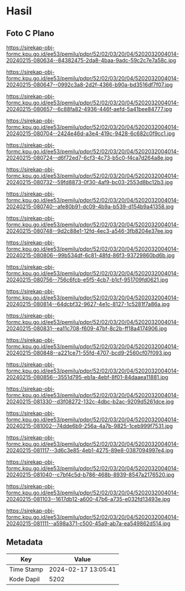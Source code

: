 # Hasil

## Foto C Plano

https://sirekap-obj-formc.kpu.go.id/ee53/pemilu/pdpr/52/02/03/20/04/5202032004014-20240215-080634--84382475-2da8-4baa-9adc-59c2c7e7a58c.jpg

https://sirekap-obj-formc.kpu.go.id/ee53/pemilu/pdpr/52/02/03/20/04/5202032004014-20240215-080647--0992c3a8-2d2f-4366-b90a-bd3516df7f07.jpg

https://sirekap-obj-formc.kpu.go.id/ee53/pemilu/pdpr/52/02/03/20/04/5202032004014-20240215-080657--6c88fa82-4936-446f-aefd-5a41bee84777.jpg

https://sirekap-obj-formc.kpu.go.id/ee53/pemilu/pdpr/52/02/03/20/04/5202032004014-20240215-080704--2424e46d-a3e4-419c-9428-6c682c0f9cc1.jpg

https://sirekap-obj-formc.kpu.go.id/ee53/pemilu/pdpr/52/02/03/20/04/5202032004014-20240215-080724--d6f72ed7-6cf3-4c73-b5c0-f4ca7d264a8e.jpg

https://sirekap-obj-formc.kpu.go.id/ee53/pemilu/pdpr/52/02/03/20/04/5202032004014-20240215-080732--59fd8873-0f30-4af9-bc03-2553d8bc12b3.jpg

https://sirekap-obj-formc.kpu.go.id/ee53/pemilu/pdpr/52/02/03/20/04/5202032004014-20240215-080740--afe80b91-dc09-4b9a-b539-d154b9a41358.jpg

https://sirekap-obj-formc.kpu.go.id/ee53/pemilu/pdpr/52/02/03/20/04/5202032004014-20240215-080748--9d2c88e1-12fd-4ec3-a546-3fb8204e37ee.jpg

https://sirekap-obj-formc.kpu.go.id/ee53/pemilu/pdpr/52/02/03/20/04/5202032004014-20240215-080806--99b534df-6c81-48fd-86f3-93729860bd6b.jpg

https://sirekap-obj-formc.kpu.go.id/ee53/pemilu/pdpr/52/02/03/20/04/5202032004014-20240215-080756--756c6fcb-e5f5-4cb7-b1cf-951709fd0621.jpg

https://sirekap-obj-formc.kpu.go.id/ee53/pemilu/pdpr/52/02/03/20/04/5202032004014-20240215-080814--64dcbf32-9627-4e1c-8127-1c5281f7a86a.jpg

https://sirekap-obj-formc.kpu.go.id/ee53/pemilu/pdpr/52/02/03/20/04/5202032004014-20240215-080831--ea11c708-f609-47bf-8c2b-ff18a4174906.jpg

https://sirekap-obj-formc.kpu.go.id/ee53/pemilu/pdpr/52/02/03/20/04/5202032004014-20240215-080848--a221ce71-55fd-4707-bcd9-2560cf07f093.jpg

https://sirekap-obj-formc.kpu.go.id/ee53/pemilu/pdpr/52/02/03/20/04/5202032004014-20240215-080856--3551d795-eb1a-4ebf-8f01-84daaea11881.jpg

https://sirekap-obj-formc.kpu.go.id/ee53/pemilu/pdpr/52/02/03/20/04/5202032004014-20240215-081330--d3f08272-132c-4dbc-b2ac-9209d5261dce.jpg

https://sirekap-obj-formc.kpu.go.id/ee53/pemilu/pdpr/52/02/03/20/04/5202032004014-20240215-081002--74dde6b9-256a-4a7b-9825-1ceb999f7531.jpg

https://sirekap-obj-formc.kpu.go.id/ee53/pemilu/pdpr/52/02/03/20/04/5202032004014-20240215-081117--3d6c3e85-4eb1-4275-89e8-0387094997e4.jpg

https://sirekap-obj-formc.kpu.go.id/ee53/pemilu/pdpr/52/02/03/20/04/5202032004014-20240215-081040--c7bf4c5d-b786-468b-8939-8547a2176520.jpg

https://sirekap-obj-formc.kpu.go.id/ee53/pemilu/pdpr/52/02/03/20/04/5202032004014-20240215-081103--1617db12-a600-47b6-a735-e032fd13493e.jpg

https://sirekap-obj-formc.kpu.go.id/ee53/pemilu/pdpr/52/02/03/20/04/5202032004014-20240215-081111--a598a371-c500-45a9-ab7a-ea549862d514.jpg


## Metadata

| Key        | Value               |
| ---------- | ------------------- |
| Time Stamp | 2024-02-17 13:05:41 |
| Kode Dapil | 5202                |



